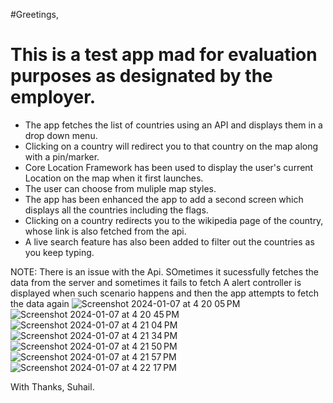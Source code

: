 #Greetings,
# This is a test app mad for evaluation purposes as designated by the employer.

* The app fetches the list of countries using an API and displays them in a drop down menu.
* Clicking on a country will redirect you to that country on the map along with a pin/marker.
* Core Location Framework has been used to display the user's current Location on the map when it first launches.
* The user can choose from muliple map styles.
* The app has been enhanced the app to add a second screen which displays all the countries including the flags.
* Clicking on a country redirects you to the wikipedia page of the country, whose link is also fetched from the api.
* A live search feature has also been added to filter out the countries as you keep typing.
  
NOTE: There is an issue with the Api. SOmetimes it sucessfully fetches the data from the server and sometimes it fails to fetch
A alert controller is displayed when such scenario happens and then the app attempts to fetch the data again
  ![Screenshot 2024-01-07 at 4 20 05 PM](https://github.com/suhailajaz/Countries-Listing-By-Suhail/assets/113661825/106f785c-365a-401c-8b6b-a082c02a1995)
![Screenshot 2024-01-07 at 4 20 45 PM](https://github.com/suhailajaz/Countries-Listing-By-Suhail/assets/113661825/90c32955-3355-4c78-ad92-225fbc5c54b5)
![Screenshot 2024-01-07 at 4 21 04 PM](https://github.com/suhailajaz/Countries-Listing-By-Suhail/assets/113661825/091ff26f-de45-482f-a767-8523dbfb2672)
![Screenshot 2024-01-07 at 4 21 34 PM](https://github.com/suhailajaz/Countries-Listing-By-Suhail/assets/113661825/a3c5e613-e306-4012-a04a-2ec3cc3b42eb)
![Screenshot 2024-01-07 at 4 21 50 PM](https://github.com/suhailajaz/Countries-Listing-By-Suhail/assets/113661825/ebe07191-a562-4bac-972d-6d6f7b987716)
![Screenshot 2024-01-07 at 4 21 57 PM](https://github.com/suhailajaz/Countries-Listing-By-Suhail/assets/113661825/9ee10e90-adfa-4d5e-a81c-953fa6de74ec)
![Screenshot 2024-01-07 at 4 22 17 PM](https://github.com/suhailajaz/Countries-Listing-By-Suhail/assets/113661825/cc959585-29db-4ecc-bb83-db1bf9c81bb5)

With Thanks,
Suhail.
